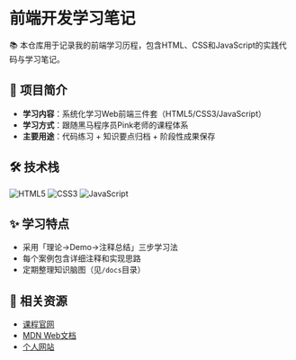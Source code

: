# 前端开发学习笔记

📚 本仓库用于记录我的前端学习历程，包含HTML、CSS和JavaScript的实践代码与学习笔记。

## 📌 项目简介
- **学习内容**：系统化学习Web前端三件套（HTML5/CSS3/JavaScript）
- **学习方式**：跟随黑马程序员Pink老师的课程体系
- **主要用途**：代码练习 + 知识要点归档 + 阶段性成果保存

## 🛠 技术栈
![HTML5](https://img.shields.io/badge/-HTML5-E34F26?logo=html5&logoColor=white)
![CSS3](https://img.shields.io/badge/-CSS3-1572B6?logo=css3&logoColor=white)
![JavaScript](https://img.shields.io/badge/-JavaScript-F7DF1E?logo=javascript&logoColor=black)


## ✨ 学习特点
- 采用「理论→Demo→注释总结」三步学习法
- 每个案例包含详细注释和实现思路
- 定期整理知识脑图（见`/docs`目录）

## 🔗 相关资源
- [课程官网](https://www.itheima.com/)
- [MDN Web文档](https://developer.mozilla.org/)
- [个人网站](http://www.wisdomhqq.com)
